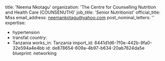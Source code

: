title: 'Neema Nkotagu'
organization: 'The Centre for Counselling Nutrition and Health Care (COUNSENUTH)'
job_title: 'Senior Nutritionist'
official_title: Miss
email_address: neemankotagu@yahoo.com
post_nominal_letters: ''
expertise:
  - hypertension
  - transfat
country:
  - Tanzania
works_in: Tanzania
import_id: 8441d1d6-7f0e-442b-9fa0-32e594a4e4bb
id: de878654-609a-4b97-b634-20ab7624da5e
blueprint: networking
